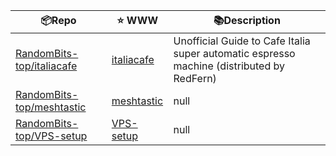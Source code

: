 

| 📦Repo    | ⭐️ WWW | 📚Description |
| --------- | ----------- | -------------- |
| [RandomBits-top/italiacafe](https://github.com/RandomBits-top/italiacafe) | [italiacafe](#) | Unofficial Guide to Cafe Italia super automatic espresso machine (distributed by RedFern) |
| [RandomBits-top/meshtastic](https://github.com/RandomBits-top/meshtastic) | [meshtastic](#) | null |
| [RandomBits-top/VPS-setup](https://github.com/RandomBits-top/VPS-setup) | [VPS-setup](#) | null |

